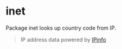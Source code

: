 # inet
Package inet looks up country code from IP.

> IP address data powered by [IPinfo](https://ipinfo.io)